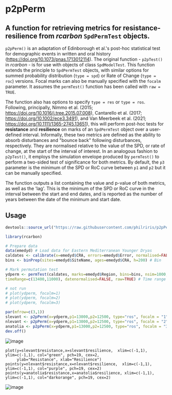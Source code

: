 # p2pPerm
## A function for retrieving metrics for resistance-resilience from _rcarbon_ `SpdPermTest` objects.

`p2pPerm()` is an adaptation of Edinborough et al.'s post-hoc statistical test for demographic events in written and oral history (https://doi.org/10.1073/pnas.1713012114). The original function - `p2pTest()` in _rcarbon_ - is for use with objects of class `SpdModelTest`. This function extends the principle to `SpdPermTest` objects, with similar options for summed probability distribution (`type = spd`) or Rate of Change (`type = roc`) versions. Focal marks can also be manually specified with the `focalm` parameter. It assumes the `permTest()` function has been called with `raw = TRUE`. 

The function also has options to specify `type = res` or `type = ros`. Following, principally, Nimmo et al. (2015; https://doi.org/10.1016/j.tree.2015.07.008), Cantarello et al. (2017; https://doi.org/10.1002/ece3.3491), and Van Meerbeek et al. (2021; https://doi.org/10.1111/1365-2745.13651), this will perform post-hoc tests for **resistance** and **resilience** on marks of an `SpdPermTest` object over a user-defined interval. Informally, these two metrics are defined as the ability to absorb disturbances and "bounce back" following disturbances, respectively. They are normalised relative to the value of the SPD, or rate of change, at the start of the interval of interest. In an analogous fashion to `p2pTest()`, it employs the simulation envelope produced by `permTest()` to perform a two-sided test of significance for both metrics. By default, the `p3` parameter is the minimum of the SPD or RoC curve between `p1` and `p2` but it can be manually specified.

The function outputs a list containing the value and p-value of both metrics, as well as the 'lag'. This is the minimum of the SPD or RoC curve in the interval between the start and end dates, and is reported as the number of years between the date of the minimum and start date. 

## Usage

```R
devtools::source_url("https://raw.githubusercontent.com/philriris/p2pPerm/main/R/p2pPerm.R")

library(rcarbon)

# Prepare data
data(emedyd) # Load data for Eastern Mediterranean Younger Dryas
caldates <- calibrate(x=emedyd$CRA, errors=emedyd$Error, normalised=FALSE) # Calibrate
bins <- binPrep(sites=emedyd$SiteName, ages=emedyd$CRA, h=200) # Bin

# Mark permutation test
ydperm <- permTest(caldates, marks=emedyd$Region, bins=bins, nsim=1000, runm=100, backsight=100, 
timeRange=c(13400,11000), datenormalised=FALSE, raw=TRUE) # Time range roughly +/- 500 years of Younger Dryas

# not run
# plot(ydperm, focalm=1)
# plot(ydperm, focalm=2)
# plot(ydperm, focalm=3)

par(mfrow=c(3,1))
slevant <- p2pPerm(x=ydperm,p1=13000,p2=12500, type="ros", focalm = "1", plot=TRUE) # Rate of Change version
nlevant <- p2pPerm(x=ydperm,p1=13000,p2=12500, type="ros", focalm = "2", plot=TRUE) 
anatolia <- p2pPerm(x=ydperm,p1=13000,p2=12500, type="ros", focalm = "3", plot=TRUE) 
dev.off()
```

![image](https://user-images.githubusercontent.com/37066355/122895977-86ed5300-d340-11eb-9591-6345675a14cc.png)

```
plot(y=slevant$resistance,x=slevant$resilience,  xlim=c(-1,1), ylim=c(-1,1), col="green", pch=19, cex=2,
     ylab="Resistance", xlab="Resilience")
points(y=nlevant$resistance,x=nlevant$resilience,  xlim=c(-1,1), ylim=c(-1,1), col="purple", pch=19, cex=2)
points(y=anatolia$resistance,x=anatolia$resilience, xlim=c(-1,1), ylim=c(-1,1), col="darkorange", pch=19, cex=2)
```

![image](https://user-images.githubusercontent.com/37066355/122896120-a97f6c00-d340-11eb-94e0-61ac5ba9853b.png)


